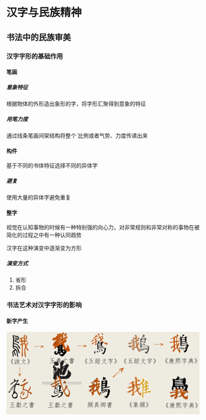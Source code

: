 # 汉字与民族精神

## 书法中的民族审美

### 汉字字形的基础作用

#### 笔画

##### 意象特征

根据物体的外形造出象形的字，将字形汇聚得到意象的特征

##### 用笔力度

通过线条笔画间架结构将整个`比例或者气势、力度传递出来

#### 构件

基于不同的书体特征选择不同的异体字

##### 避复

使用大量的异体字避免重复

#### 整字

视觉在认知事物的时候有一种特别强的向心力，对非常规则和非常对称的事物在被简化的过程之中有一种认同趋势

汉字在这种演变中逐渐变为方形

##### 演变方式

1. 省形
2. 拆合

### 书法艺术对汉字字形的影响

#### 新字产生

![鹅字的演变](https://raw.githubusercontent.com/dcldyhb/Freshman-Notes-Image-Host/main/202505221827824.png)
